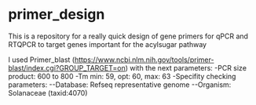 # primer_design
This is a repository for a really quick design of gene primers for qPCR and RTQPCR to target genes important for the acylsugar pathway

I used Primer_blast (https://www.ncbi.nlm.nih.gov/tools/primer-blast/index.cgi?GROUP_TARGET=on) with the next parameters:
-PCR size product: 600 to 800
-Tm min: 59, opt: 60, max: 63
-Specifity checking parameters: 
--Database: Refseq representative genome
--Organism: Solanaceae (taxid:4070)
